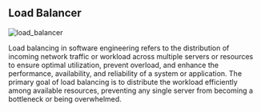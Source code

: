 Load Balancer
-----------------------------------------------------

![load_balancer](https://github.com/Mosesomo/alx-system_engineering-devops/assets/107793010/fae5e586-e0b1-452c-8f54-3bb14c557e4a)

Load balancing in software engineering refers to the distribution of incoming network traffic or workload across multiple servers or resources to ensure optimal utilization, prevent overload, and enhance the performance, availability, and reliability of a system or application. The primary goal of load balancing is to distribute the workload efficiently among available resources, preventing any single server from becoming a bottleneck or being overwhelmed.
